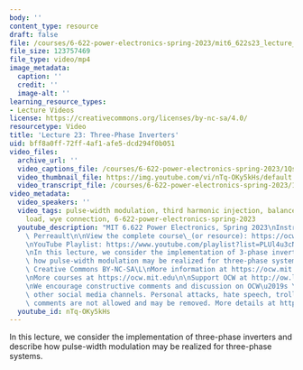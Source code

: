 ```yaml
---
body: ''
content_type: resource
draft: false
file: /courses/6-622-power-electronics-spring-2023/mit6_622s23_lecture_23_360p_16_9.mp4
file_size: 123757469
file_type: video/mp4
image_metadata:
  caption: ''
  credit: ''
  image-alt: ''
learning_resource_types:
- Lecture Videos
license: https://creativecommons.org/licenses/by-nc-sa/4.0/
resourcetype: Video
title: 'Lecture 23: Three-Phase Inverters'
uid: bff8a0ff-72ff-4af1-afe5-dcd294f0b051
video_files:
  archive_url: ''
  video_captions_file: /courses/6-622-power-electronics-spring-2023/1Qs09Vu5_EFov0jztlXAvysAA0NeubQY4_transcript.webvtt
  video_thumbnail_file: https://img.youtube.com/vi/nTq-OKy5kHs/default.jpg
  video_transcript_file: /courses/6-622-power-electronics-spring-2023/1Qs09Vu5_EFov0jztlXAvysAA0NeubQY4_transcript.pdf
video_metadata:
  video_speakers: ''
  video_tags: pulse-width modulation, third harmonic injection, balanced three-phase
    load, wye connection, 6-622-power-electronics-spring-2023
  youtube_description: "MIT 6.622 Power Electronics, Spring 2023\nInstructor: David\
    \ Perreault\n\nView the complete course\_(or resource): https://ocw.mit.edu/courses/6-622-power-electronics-spring-2023/\L\
    \nYouTube Playlist: https://www.youtube.com/playlist?list=PLUl4u3cNGP62UTc77mJoubhDELSC8lfR0\n\
    \nIn this lecture, we consider the implementation of 3-phase inverters and describe\
    \ how pulse-width modulation may be realized for three-phase systems.\n\nLicense:\
    \ Creative Commons BY-NC-SA\L\nMore information at https://ocw.mit.edu/terms\L\
    \nMore courses at https://ocw.mit.edu\n\nSupport OCW at http://ow.ly/a1If50zVRlQ\n\
    \nWe encourage constructive comments and discussion on OCW\u2019s YouTube and\
    \ other social media channels. Personal attacks, hate speech, trolling, and inappropriate\
    \ comments are not allowed and may be removed. More details at https://ocw.mit.edu/comments.\n"
  youtube_id: nTq-OKy5kHs
---
```

In this lecture, we consider the implementation of three-phase inverters and describe how pulse-width modulation may be realized for three-phase systems.